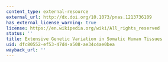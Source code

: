 ```yaml
---
content_type: external-resource
external_url: http://dx.doi.org/10.1073/pnas.1213736109
has_external_license_warning: true
license: https://en.wikipedia.org/wiki/All_rights_reserved
status: ''
title: Extensive Genetic Variation in Somatic Human Tissues
uid: dfc80552-ef53-47d4-a508-ae34c4ae0bea
wayback_url: ''
---
```

